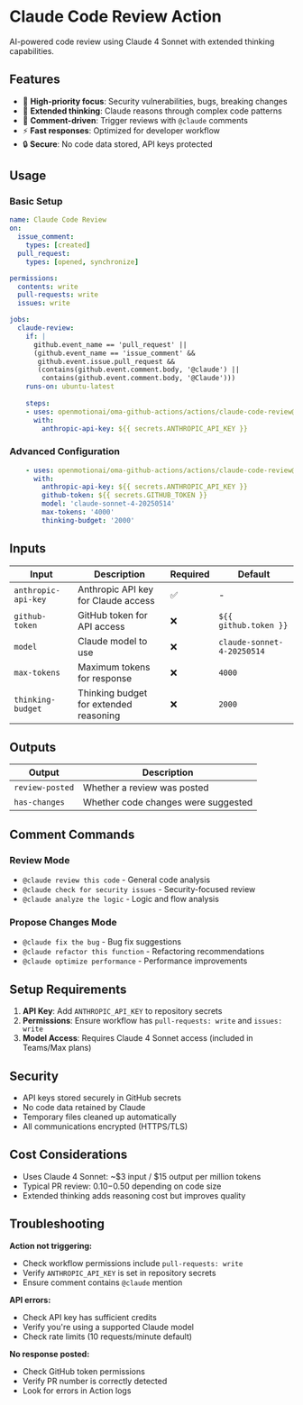 # Claude Code Review Action

AI-powered code review using Claude 4 Sonnet with extended thinking capabilities.

## Features

- 🚨 **High-priority focus**: Security vulnerabilities, bugs, breaking changes
- 🧠 **Extended thinking**: Claude reasons through complex code patterns
- 💬 **Comment-driven**: Trigger reviews with `@claude` comments
- ⚡ **Fast responses**: Optimized for developer workflow
- 🔒 **Secure**: No code data stored, API keys protected

## Usage

### Basic Setup

```yaml
name: Claude Code Review
on:
  issue_comment:
    types: [created]
  pull_request:
    types: [opened, synchronize]

permissions:
  contents: write
  pull-requests: write
  issues: write

jobs:
  claude-review:
    if: |
      github.event_name == 'pull_request' ||
      (github.event_name == 'issue_comment' &&
       github.event.issue.pull_request &&
       (contains(github.event.comment.body, '@claude') ||
        contains(github.event.comment.body, '@Claude')))
    runs-on: ubuntu-latest
    
    steps:
    - uses: openmotionai/oma-github-actions/actions/claude-code-review@main
      with:
        anthropic-api-key: ${{ secrets.ANTHROPIC_API_KEY }}
```

### Advanced Configuration

```yaml
    - uses: openmotionai/oma-github-actions/actions/claude-code-review@main
      with:
        anthropic-api-key: ${{ secrets.ANTHROPIC_API_KEY }}
        github-token: ${{ secrets.GITHUB_TOKEN }}
        model: 'claude-sonnet-4-20250514'
        max-tokens: '4000'
        thinking-budget: '2000'
```

## Inputs

| Input | Description | Required | Default |
|-------|-------------|----------|---------|
| `anthropic-api-key` | Anthropic API key for Claude access | ✅ | - |
| `github-token` | GitHub token for API access | ❌ | `${{ github.token }}` |
| `model` | Claude model to use | ❌ | `claude-sonnet-4-20250514` |
| `max-tokens` | Maximum tokens for response | ❌ | `4000` |
| `thinking-budget` | Thinking budget for extended reasoning | ❌ | `2000` |

## Outputs

| Output | Description |
|--------|-------------|
| `review-posted` | Whether a review was posted |
| `has-changes` | Whether code changes were suggested |

## Comment Commands

### Review Mode
- `@claude review this code` - General code analysis
- `@claude check for security issues` - Security-focused review
- `@claude analyze the logic` - Logic and flow analysis

### Propose Changes Mode
- `@claude fix the bug` - Bug fix suggestions
- `@claude refactor this function` - Refactoring recommendations
- `@claude optimize performance` - Performance improvements

## Setup Requirements

1. **API Key**: Add `ANTHROPIC_API_KEY` to repository secrets
2. **Permissions**: Ensure workflow has `pull-requests: write` and `issues: write`
3. **Model Access**: Requires Claude 4 Sonnet access (included in Teams/Max plans)

## Security

- API keys stored securely in GitHub secrets
- No code data retained by Claude
- Temporary files cleaned up automatically
- All communications encrypted (HTTPS/TLS)

## Cost Considerations

- Uses Claude 4 Sonnet: ~$3 input / $15 output per million tokens
- Typical PR review: $0.10-$0.50 depending on code size
- Extended thinking adds reasoning cost but improves quality

## Troubleshooting

**Action not triggering:**
- Check workflow permissions include `pull-requests: write`
- Verify `ANTHROPIC_API_KEY` is set in repository secrets
- Ensure comment contains `@claude` mention

**API errors:**
- Check API key has sufficient credits
- Verify you're using a supported Claude model
- Check rate limits (10 requests/minute default)

**No response posted:**
- Check GitHub token permissions
- Verify PR number is correctly detected
- Look for errors in Action logs